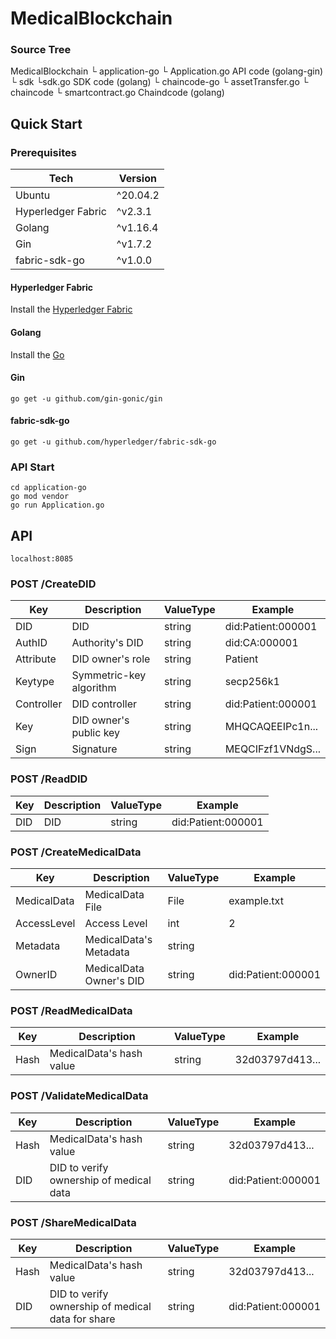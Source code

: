 # MedicalBlockchain

### Source Tree

MedicalBlockchain
└ application-go
  └ Application.go			API code        (golang-gin)
  └ sdk
    └sdk.go						 SDK code       (golang)
└ chaincode-go
  └ assetTransfer.go
  └ chaincode
    └ smartcontract.go	 Chaindcode   (golang)



## Quick Start

### Prerequisites

| Tech               | Version  |
| ------------------ | -------- |
| Ubuntu             | ^20.04.2 |
| Hyperledger Fabric | ^v2.3.1  |
| Golang             | ^v1.16.4 |
| Gin                | ^v1.7.2  |
| fabric-sdk-go      | ^v1.0.0  |

#### Hyperledger Fabric

Install the [Hyperledger Fabric](https://hyperledger-fabric.readthedocs.io/en/latest/getting_started.html)

#### Golang

Install the [Go](https://golang.org/doc/install)

#### Gin

```shell
go get -u github.com/gin-gonic/gin
```

#### fabric-sdk-go

```shell
go get -u github.com/hyperledger/fabric-sdk-go
```

### API Start

```shell
cd application-go
go mod vendor
go run Application.go
```

## API

`localhost:8085`

### POST /CreateDID

| Key        | Description             | ValueType | Example            |
| ---------- | ----------------------- | --------- | ------------------ |
| DID        | DID                     | string    | did:Patient:000001 |
| AuthID     | Authority's DID         | string    | did:CA:000001      |
| Attribute  | DID owner's role        | string    | Patient            |
| Keytype    | Symmetric-key algorithm | string    | secp256k1          |
| Controller | DID controller          | string    | did:Patient:000001 |
| Key        | DID owner's public key  | string    | MHQCAQEEIPc1n...   |
| Sign       | Signature               | string    | MEQCIFzf1VNdgS...  |

### POST /ReadDID

| Key  | Description | ValueType | Example            |
| ---- | ----------- | --------- | ------------------ |
| DID  | DID         | string    | did:Patient:000001 |

### POST /CreateMedicalData

| Key         | Description             | ValueType | Example            |
| ----------- | ----------------------- | --------- | ------------------ |
| MedicalData | MedicalData File        | File      | example.txt        |
| AccessLevel | Access Level            | int       | 2                  |
| Metadata    | MedicalData's Metadata  | string    |                    |
| OwnerID     | MedicalData Owner's DID | string    | did:Patient:000001 |

### POST /ReadMedicalData

| Key  | Description              | ValueType | Example         |
| ---- | ------------------------ | --------- | --------------- |
| Hash | MedicalData's hash value | string    | 32d03797d413... |

### POST /ValidateMedicalData

| Key  | Description                             | ValueType | Example            |
| ---- | --------------------------------------- | --------- | ------------------ |
| Hash | MedicalData's hash value                | string    | 32d03797d413...    |
| DID  | DID to verify ownership of medical data | string    | did:Patient:000001 |

### POST /ShareMedicalData

| Key  | Description                                       | ValueType | Example            |
| ---- | ------------------------------------------------- | --------- | ------------------ |
| Hash | MedicalData's hash value                          | string    | 32d03797d413...    |
| DID  | DID to verify ownership of medical data for share | string    | did:Patient:000001 |

